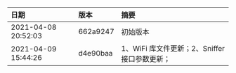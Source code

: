 |         日期         |    版本  |                     摘要                     |
| :------------------ | :------- | :------------------------------------------ |
| 2021-04-08 20:52:03 | 662a9247 | 初始版本    |
| 2021-04-09 15:44:26 | d4e90baa | 1、WiFi 库文件更新；2、Sniffer 接口参数更新；    |
